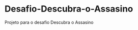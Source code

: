 Desafio-Descubra-o-Assasino
===========================

Projeto para o desafio Descubra o Assasino
